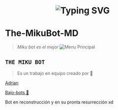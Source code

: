 <h1 align="center">
  <img src="https://readme-typing-svg.herokuapp.com?font=Fira+Code&size=40&pause=500&color=00F7FF&center=true&vCenter=true&width=500&lines=👑+¡HOLA,+SOY+THEMIKUBOTMD!+🔥" alt="Typing SVG">
</h1>


<h1>The-MikuBot-MD</h1>

> *Miku bot es el mejor*
![Menu Principal](https://qu.ax/ARhkT.jpg)

## **`THE MIKU BOT`**
> Es un trabajo en equipo creado por 💫

[Adrian](https://Wa.me/595976126756)

[Bajo-bots 🚀](https://Wa.me/573162402768)


Bot en reconstrucción y en su pronta resurrección xd
